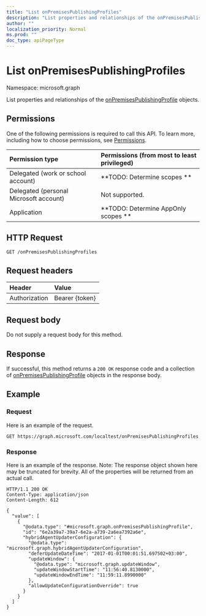 ```yaml
---
title: "List onPremisesPublishingProfiles"
description: "List properties and relationships of the onPremisesPublishingProfile objects."
author: ""
localization_priority: Normal
ms.prod: ""
doc_type: apiPageType
---
```


# List onPremisesPublishingProfiles

Namespace: microsoft.graph

List properties and relationships of the [onPremisesPublishingProfile](../resources/onpremisespublishingprofile.md) objects.

## Permissions
One of the following permissions is required to call this API. To learn more, including how to choose permissions, see [Permissions](/concepts/permissions-reference.md).

|Permission type|Permissions (from most to least privileged)|
|:---|:---|
|Delegated (work or school account)|**TODO: Determine scopes **|
|Delegated (personal Microsoft account)|Not supported.|
|Application|**TODO: Determine AppOnly scopes **|

## HTTP Request
<!-- {
  "blockType": "ignored"
}
-->
``` http
GET /onPremisesPublishingProfiles
```

## Request headers
|Header|Value|
|:---|:---|
|Authorization|Bearer {token}|

## Request body
Do not supply a request body for this method.

## Response
If successful, this method returns a `200 OK` response code and a collection of [onPremisesPublishingProfile](../resources/onpremisespublishingprofile.md) objects in the response body.

## Example

### Request
Here is an example of the request.
<!-- {
  "blockType": "request",
  "name": "get_onpremisespublishingprofile"
}
-->
``` http
GET https://graph.microsoft.com/localtest/onPremisesPublishingProfiles
```

### Response
Here is an example of the response. Note: The response object shown here may be truncated for brevity. All of the properties will be returned from an actual call.
<!-- {
  "blockType": "response",
  "truncated": true,
  "@odata.type": "collection(microsoft.graph.onpremisespublishingprofile)"
}
-->
``` http
HTTP/1.1 200 OK
Content-Type: application/json
Content-Length: 612

{
  "value": [
    {
      "@odata.type": "#microsoft.graph.onPremisesPublishingProfile",
      "id": "6e2a39a7-39a7-6e2a-a739-2a6ea7392a6e",
      "hybridAgentUpdaterConfiguration": {
        "@odata.type": "microsoft.graph.hybridAgentUpdaterConfiguration",
        "deferUpdateDateTime": "2017-01-01T00:01:51.697502+03:00",
        "updateWindow": {
          "@odata.type": "microsoft.graph.updateWindow",
          "updateWindowStartTime": "11:56:40.8130000",
          "updateWindowEndTime": "11:59:11.8990000"
        },
        "allowUpdateConfigurationOverride": true
      }
    }
  ]
}
```

